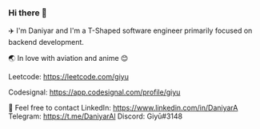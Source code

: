 ### Hi there 👋
✈️ I'm Daniyar and I'm a T-Shaped software engineer primarily focused on backend development.

🌏 In love with aviation and anime 😊

Leetcode: https://leetcode.com/giyu

Codesignal: https://app.codesignal.com/profile/giyu

💬 Feel free to contact
LinkedIn: https://www.linkedin.com/in/DaniyarA
Telegram: https://t.me/DaniyarAl
Discord: Giyū#3148
